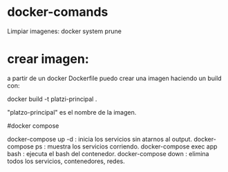# docker-comands

Limpiar imagenes: docker system prune

# crear imagen:
a partir de un docker Dockerfile puedo crear una imagen haciendo un build con:

docker build -t platzi-principal .

"platzo-principal" es el nombre de la imagen.

#docker compose

docker-compose up -d : inicia los servicios sin atarnos al output.
docker-compose ps : muestra los servicios corriendo.
docker-compose exec app bash : ejecuta el bash del contenedor.
docker-compose down : elimina todos los servicios, contenedores, redes.
